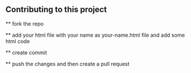## Contributing to this project 
** fork the repo

** add your html file with your name as your-name.html file and add some html code 

** create commit 

** push the changes and then create a pull request